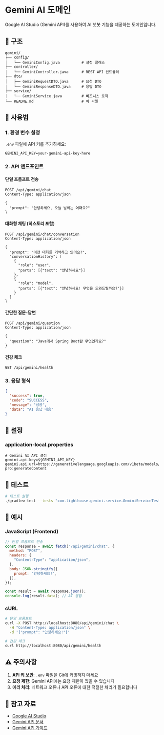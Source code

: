 # Gemini AI 도메인

Google AI Studio (Gemini API)를 사용하여 AI 챗봇 기능을 제공하는 도메인입니다.

## 📁 구조

```
gemini/
├── config/
│   └── GeminiConfig.java          # 설정 클래스
├── controller/
│   └── GeminiController.java      # REST API 컨트롤러
├── dto/
│   ├── GeminiRequestDTO.java      # 요청 DTO
│   └── GeminiResponseDTO.java     # 응답 DTO
├── service/
│   └── GeminiService.java         # 비즈니스 로직
└── README.md                      # 이 파일
```

## 🚀 사용법

### 1. 환경 변수 설정

`.env` 파일에 API 키를 추가하세요:

```env
GEMINI_API_KEY=your-gemini-api-key-here
```

### 2. API 엔드포인트

#### 단일 프롬프트 전송

```http
POST /api/gemini/chat
Content-Type: application/json

{
  "prompt": "안녕하세요, 오늘 날씨는 어때요?"
}
```

#### 대화형 채팅 (히스토리 포함)

```http
POST /api/gemini/chat/conversation
Content-Type: application/json

{
  "prompt": "이전 대화를 기억하고 있어요?",
  "conversationHistory": [
    {
      "role": "user",
      "parts": [{"text": "안녕하세요"}]
    },
    {
      "role": "model",
      "parts": [{"text": "안녕하세요! 무엇을 도와드릴까요?"}]
    }
  ]
}
```

#### 간단한 질문-답변

```http
POST /api/gemini/question
Content-Type: application/json

{
  "question": "Java에서 Spring Boot란 무엇인가요?"
}
```

#### 건강 체크

```http
GET /api/gemini/health
```

### 3. 응답 형식

```json
{
  "success": true,
  "code": "SUCCESS",
  "message": "성공",
  "data": "AI 응답 내용"
}
```

## 🔧 설정

### application-local.properties

```properties
# Gemini AI API 설정
gemini.api.key=${GEMINI_API_KEY}
gemini.api.url=https://generativelanguage.googleapis.com/v1beta/models/gemini-pro:generateContent
```

## 🧪 테스트

```bash
# 테스트 실행
./gradlew test --tests "com.lighthouse.gemini.service.GeminiServiceTest"
```

## 📝 예시

### JavaScript (Frontend)

```javascript
// 단일 프롬프트 전송
const response = await fetch("/api/gemini/chat", {
  method: "POST",
  headers: {
    "Content-Type": "application/json",
  },
  body: JSON.stringify({
    prompt: "안녕하세요!",
  }),
});

const result = await response.json();
console.log(result.data); // AI 응답
```

### cURL

```bash
# 단일 프롬프트
curl -X POST http://localhost:8080/api/gemini/chat \
  -H "Content-Type: application/json" \
  -d '{"prompt": "안녕하세요!"}'

# 건강 체크
curl http://localhost:8080/api/gemini/health
```

## ⚠️ 주의사항

1. **API 키 보안**: `.env` 파일을 Git에 커밋하지 마세요
2. **요청 제한**: Gemini API에는 요청 제한이 있을 수 있습니다
3. **에러 처리**: 네트워크 오류나 API 오류에 대한 적절한 처리가 필요합니다

## 🔗 참고 자료

- [Google AI Studio](https://aistudio.google.com/)
- [Gemini API 문서](https://ai.google.dev/docs)
- [Gemini API 가이드](https://ai.google.dev/tutorials)
